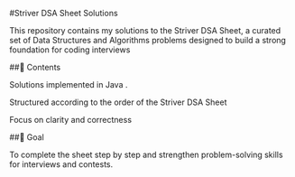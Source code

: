 #Striver DSA Sheet Solutions

This repository contains my solutions to the Striver DSA Sheet, a curated set of Data Structures and Algorithms problems designed to build a strong foundation for coding interviews 

##📌 Contents

Solutions implemented in Java .

Structured according to the order of the Striver DSA Sheet

Focus on clarity and correctness

##🚀 Goal

To complete the sheet step by step and strengthen problem-solving skills for interviews and contests.
